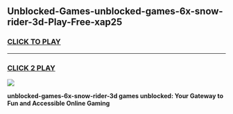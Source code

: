 
## Unblocked-Games-unblocked-games-6x-snow-rider-3d-Play-Free-xap25
<h3>
<a href="https://premium76.site?title=unblocked-games-6x-snow-rider-3d&ref=21A">CLICK TO PLAY</a></h3>
<hr>

<h3>
<a href="https://premium76.site?title=unblocked-games-6x-snow-rider-3d&ref=21A">CLICK 2 PLAY</a>
  
</h3>

<a href="https://premium76.site?title=unblocked-games-6x-snow-rider-3d&ref=21A"><img src="https://clearcache.store/games.png"></a>


**unblocked-games-6x-snow-rider-3d games unblocked: Your Gateway to Fun and Accessible Online Gaming**
